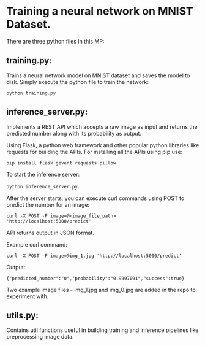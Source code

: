 # Training a neural network on MNIST Dataset.

There are three python files in this MP:

## training.py:
Trains a neural network model on MNIST dataset and saves the model to disk.
Simply execute the python file to train the network:

 `python training.py`

## inference_server.py:
Implements a REST API which accepts a raw image as input and returns the predicted number along with its probability as output. 

Using Flask, a python web framework and other popular python libraries like requests for building the APIs. For installing all the APIs using pip use:

`pip install flask gevent requests pillow`

To start the inference server:

`python inference_server.py`.

After the server starts, you can execute curl commands using POST to predict the number for an image:

`curl -X POST -F image=@<image_file_path> 'http://localhost:5000/predict'`

API returns output in JSON format.

Example curl command:


`curl -X POST -F image=@img_1.jpg 'http://localhost:5000/predict'`

Output:


`{"predicted_number":"0","probability":"0.9997091","success":true}`

Two example image files - img_1.jpg and img_0.jpg are added in the repo to experiment with.

## utils.py:
Contains util functions useful in building training and inference pipelines like preprocessing image data.

